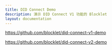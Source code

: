 ```yaml
---
title: DID Connect Demo
description: 演示 DID Connect V1 功能的 Blocklet
layout: documentation
---
```


<SampleInfo sampleName="did-connect-v1-demo" />

https://github.com/blocklet/did-connect-v1-demo

https://github.com/blocklet/did-connect-v2-demo
